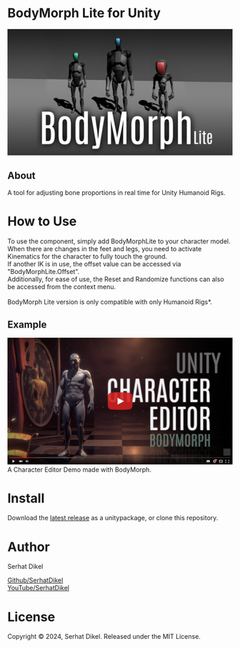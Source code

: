 
# BodyMorph Lite for Unity
![cover](/Documentation/img0.jpg)

## About
A tool for adjusting bone proportions in real time for Unity Humanoid Rigs.

# How to Use

To use the component, simply add BodyMorphLite to your character model.<br />
When there are changes in the feet and legs, you need to activate Kinematics for the character to fully touch the ground.<br />
If another IK is in use, the offset value can be accessed via "BodyMorphLite.Offset".<br />
Additionally, for ease of use, the Reset and Randomize functions can also be accessed from the context menu.<br />
<br />
BodyMorph Lite version is only compatible with only Humanoid Rigs*.


## Example
[![demo](/Documentation/img1.jpg)](https://www.youtube.com/watch?v=LIyw-n7V4Tg&t)
A Character Editor Demo made with BodyMorph.

# Install
Download the [latest release](https://github.com/SerhatDikel/Unity-BodyMorph/releases) as a unitypackage, or clone this repository.

# Author
Serhat Dikel

[Github/SerhatDikel](https://github.com/SerhatDikel)<br />
[YouTube/SerhatDikel](https://www.youtube.com/@serhatdikel/videos)

# License
Copyright © 2024, Serhat Dikel. Released under the MIT License.